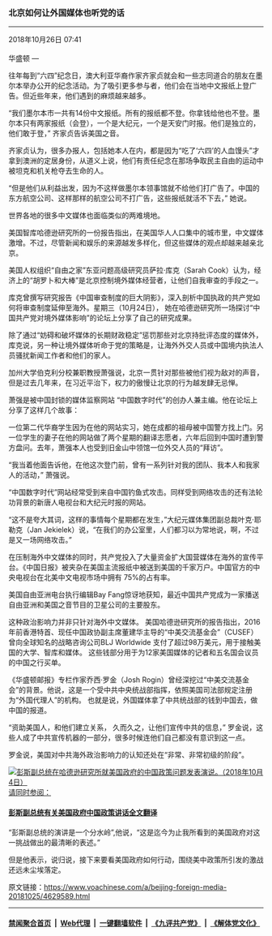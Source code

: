 ### 北京如何让外国媒体也听党的话
------------------------

<div class="published">
 <span class="date" title="中国时间">
  <time datetime="2018-10-26T07:41:09+08:00">
   2018年10月26日 07:41
  </time>
 </span>
</div>
<br/>
<div class="wsw">
 <span class="dateline">
  华盛顿 —
 </span>
 <p>
  往年每到“六四”纪念日，澳大利亚华裔作家齐家贞就会和一些志同道合的朋友在墨尔本举办公开的纪念活动。为了吸引更多参与者，他们会在当地中文报纸上登广告。但近些年来，他们遇到的麻烦越来越多。
 </p>
 <p>
  “我们墨尔本市一共有14份中文报纸。所有的报纸都不登。你拿钱给他也不登。墨尔本只有两家报纸（会登），一个是大纪元，一个是天安门时报。他们是独立的，他们敢于登，” 齐家贞告诉美国之音。
 </p>
 <p>
  齐家贞认为，很多办报人，包括她本人在内，都是因为“吃了‘六四’的人血馒头”才拿到澳洲的定居身份，从道义上说，他们有责任纪念在那场争取民主自由的运动中被坦克和机关枪夺去生命的人。
 </p>
 <p>
  “但是他们从利益出发，因为不这样做墨尔本领事馆就不给他们打广告了。中国的东方航空公司、这样那样的航空公司不打广告，这些报纸就活不下去，” 她说。
 </p>
 <p>
  世界各地的很多中文媒体也面临类似的两难境地。
 </p>
 <p>
  美国智库哈德逊研究所的一份报告指出，在美国华人人口集中的城市里，中文媒体激增。不过，尽管新闻和娱乐的来源越发多样化，但这些媒体的观点却越来越亲北京。
 </p>
 <p>
  美国人权组织“自由之家”东亚问题高级研究员萨拉·库克（Sarah Cook）认为，经济上的“胡罗卜和大棒”是北京控制境外媒体经营者，让他们自我审查的手段之一。
 </p>
 <p>
  库克曾撰写研究报告《中国审查制度的巨大阴影》，深入剖析中国执政的共产党如何将审查制度延伸至海外。星期三（10月24日）， 她在哈德逊研究所一场探讨“中国共产党对境外媒体影响”的论坛上分享了自己的研究成果。
 </p>
 <p>
  除了通过“妨碍和破坏媒体的长期财政稳定”惩罚那些对北京持批评态度的媒体外，库克说，另一种让境外媒体听命于党的策略是，让海外外交人员或中国境内执法人员骚扰新闻工作者和他们的家人。
 </p>
 <p>
  加州大学伯克利分校兼职教授萧强说，北京一贯针对那些被他们视为敌对的声音，但是过去几年来，在习近平治下，权力的傲慢让北京的行为越发肆无忌惮。
 </p>
 <p>
  萧强是被中国封锁的媒体监察网站 “中国数字时代”的创办人兼主编。他在论坛上分享了这样几个故事：
 </p>
 <p>
  一位第二代华裔学生因为在他的网站实习，她在成都的祖母被中国警方找上门。另一位学生的妻子在他的网站做了两个星期的翻译志愿者，六年后回到中国时遭到警方盘问。去年，萧强本人也受到旧金山中领馆一位外交人员的“拜访”。
 </p>
 <p>
  “我当着他面告诉他，在他这次登门前，曾有一系列针对我的团队、我本人和我家人的活动，” 萧强说。
 </p>
 <p>
  “中国数字时代”网站经常受到来自中国钓鱼式攻击。同样受到网络攻击的还有法轮功背景的新唐人电视台和大纪元时报的网站。
 </p>
 <p>
  “这不是夸大其词，这样的事情每个星期都在发生，”大纪元媒体集团副总裁叶克·耶勒克（Jan Jekielek）说，“在我们的办公室里，人们都习以为常地说，啊，不过是又一场网络攻击。”
 </p>
 <p>
  在压制海外中文媒体的同时，共产党投入了大量资金扩大国营媒体在海外的宣传平台。《中国日报》被夹杂在美国主流报纸中被送到美国的千家万户。中国官方的中央电视台在北美中文电视市场中拥有 75%的占有率。
 </p>
 <p>
  美国自由亚洲电台执行编辑Bay Fang惊讶地获知，最近中国共产党成为一家播送自由亚洲和美国之音节目的卫星公司的主要股东。
 </p>
 <p>
  这种政治影响力并非只针对海外中文媒体。 美国哈德逊研究所的报告指出，2016年前香港特首、现任中国政协副主席董建华主导的“中美交流基金会”（CUSEF）曾向全球知名的战略咨询公司BLJ Worldwide 支付了超过98万美元，用于接触美国的大学、智库和媒体。 这些钱部分用于为12家美国媒体的记者和五名国会议员的中国之行买单。
 </p>
 <p>
  《华盛顿邮报》专栏作家乔西·罗金（Josh Rogin）曾经深挖过“中美交流基金会”的背景。他说，这是一个受中共中央统战部指挥，依照美国司法部规定注册为“外国代理人”的机构。 也就是说，外国媒体拿了中共统战部的钱到中国去，做中国的报道。
 </p>
 <p>
  “资助美国人，和他们建立关系， 久而久之，让他们宣传中共的信息，” 罗金说，这些人成了中共宣传机器的一部分，很多时候连他们自己都没有意识到这一点。
 </p>
 <p>
  罗金说，美国对中共海外政治影响力的认知还处在“非常、非常初级的阶段”。
 </p>
 <div class="content-floated overlap-md">
  <div class="media-block size-3 also-read also-read--aside has-img">
   <a href="/a/pence-speech-20181004/4600329.html" title="彭斯副总统有关美国政府中国政策讲话全文翻译">
    <div class="img-wrap also-read__img">
     <div class="thumb thumb16_9">
      <img alt="彭斯副总统在哈德逊研究所就美国政府的中国政策问题发表演说。（2018年10月4日）" data-src="https://gdb.voanews.com/158ADDBD-6DA7-4809-8670-70BDB61DBDB7_w100_r1.jpg"/>
     </div>
    </div>
   </a>
   <div class="content">
    <a href="/a/pence-speech-20181004/4600329.html" title="彭斯副总统有关美国政府中国政策讲话全文翻译">
     <span class="also-read__text--label">
      请同时参阅：
     </span>
     <h4 class="media-block__title also-read__text p-0">
      彭斯副总统有关美国政府中国政策讲话全文翻译
     </h4>
    </a>
   </div>
  </div>
 </div>
 <p>
  “彭斯副总统的演讲是一个分水岭”,他说，“这是迄今为止我所看到的美国政府对这一挑战做出的最清晰的表述。”
 </p>
 <p>
  但是他表示，说归说，接下来要看美国政府如何行动，围绕美中政策所引发的激战还远未尘埃落定。
 </p>
</div>

原文链接：https://www.voachinese.com/a/beijing-foreign-media-20181025/4629589.html


------------------------
#### [禁闻聚合首页](https://github.com/gfw-breaker/banned-news/blob/master/README.md) &nbsp;|&nbsp; [Web代理](https://github.com/gfw-breaker/open-proxy/blob/master/README.md) &nbsp;|&nbsp;  [一键翻墙软件](https://github.com/gfw-breaker/nogfw/blob/master/README.md) &nbsp;|&nbsp; [《九评共产党》](https://github.com/gfw-breaker/9ping.md/blob/master/README.md#九评之一评共产党是什么) &nbsp;|&nbsp; [《解体党文化》](https://github.com/gfw-breaker/jtdwh.md/blob/master/README.md#绪论)